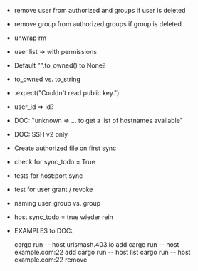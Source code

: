 * remove user from authorized and groups if user is deleted
* remove group from authorized groups if group is deleted
* unwrap rm
* user list -> with permissions 
* Default "".to_owned() to None?
* to_owned vs. to_string
* .expect("Couldn't read public key.")
* user_id => id?
* DOC: "unknown => ... to get a list of hostnames available"
* DOC: SSH v2 only
* Create authorized file on first sync
* check for sync_todo = True
* tests for host:port sync
* test for user grant / revoke
* naming user_group vs. group
* host.sync_todo = true wieder rein
* EXAMPLES to DOC:

    cargo run -- host urlsmash.403.io add
    cargo run -- host example.com:22 add
    cargo run -- host list
    cargo run -- host example.com:22 remove